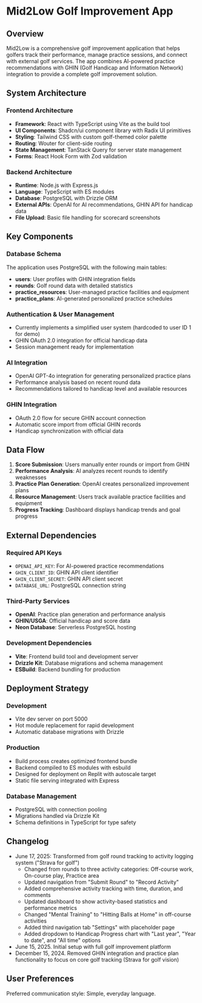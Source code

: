 # Mid2Low Golf Improvement App

## Overview

Mid2Low is a comprehensive golf improvement application that helps golfers track their performance, manage practice sessions, and connect with external golf services. The app combines AI-powered practice recommendations with GHIN (Golf Handicap and Information Network) integration to provide a complete golf improvement solution.

## System Architecture

### Frontend Architecture
- **Framework**: React with TypeScript using Vite as the build tool
- **UI Components**: Shadcn/ui component library with Radix UI primitives
- **Styling**: Tailwind CSS with custom golf-themed color palette
- **Routing**: Wouter for client-side routing
- **State Management**: TanStack Query for server state management
- **Forms**: React Hook Form with Zod validation

### Backend Architecture
- **Runtime**: Node.js with Express.js
- **Language**: TypeScript with ES modules
- **Database**: PostgreSQL with Drizzle ORM
- **External APIs**: OpenAI for AI recommendations, GHIN API for handicap data
- **File Upload**: Basic file handling for scorecard screenshots

## Key Components

### Database Schema
The application uses PostgreSQL with the following main tables:
- **users**: User profiles with GHIN integration fields
- **rounds**: Golf round data with detailed statistics
- **practice_resources**: User-managed practice facilities and equipment
- **practice_plans**: AI-generated personalized practice schedules

### Authentication & User Management
- Currently implements a simplified user system (hardcoded to user ID 1 for demo)
- GHIN OAuth 2.0 integration for official handicap data
- Session management ready for implementation

### AI Integration
- OpenAI GPT-4o integration for generating personalized practice plans
- Performance analysis based on recent round data
- Recommendations tailored to handicap level and available resources

### GHIN Integration
- OAuth 2.0 flow for secure GHIN account connection
- Automatic score import from official GHIN records
- Handicap synchronization with official data

## Data Flow

1. **Score Submission**: Users manually enter rounds or import from GHIN
2. **Performance Analysis**: AI analyzes recent rounds to identify weaknesses
3. **Practice Plan Generation**: OpenAI creates personalized improvement plans
4. **Resource Management**: Users track available practice facilities and equipment
5. **Progress Tracking**: Dashboard displays handicap trends and goal progress

## External Dependencies

### Required API Keys
- `OPENAI_API_KEY`: For AI-powered practice recommendations
- `GHIN_CLIENT_ID`: GHIN API client identifier
- `GHIN_CLIENT_SECRET`: GHIN API client secret
- `DATABASE_URL`: PostgreSQL connection string

### Third-Party Services
- **OpenAI**: Practice plan generation and performance analysis
- **GHIN/USGA**: Official handicap and score data
- **Neon Database**: Serverless PostgreSQL hosting

### Development Dependencies
- **Vite**: Frontend build tool and development server
- **Drizzle Kit**: Database migrations and schema management
- **ESBuild**: Backend bundling for production

## Deployment Strategy

### Development
- Vite dev server on port 5000
- Hot module replacement for rapid development
- Automatic database migrations with Drizzle

### Production
- Build process creates optimized frontend bundle
- Backend compiled to ES modules with esbuild
- Designed for deployment on Replit with autoscale target
- Static file serving integrated with Express

### Database Management
- PostgreSQL with connection pooling
- Migrations handled via Drizzle Kit
- Schema definitions in TypeScript for type safety

## Changelog

- June 17, 2025: Transformed from golf round tracking to activity logging system ("Strava for golf")
  - Changed from rounds to three activity categories: Off-course work, On-course play, Practice area
  - Updated navigation from "Submit Round" to "Record Activity" 
  - Added comprehensive activity tracking with time, duration, and comments
  - Updated dashboard to show activity-based statistics and performance metrics
  - Changed "Mental Training" to "Hitting Balls at Home" in off-course activities
  - Added third navigation tab "Settings" with placeholder page
  - Added dropdown to Handicap Progress chart with "Last year", "Year to date", and "All time" options
- June 15, 2025. Initial setup with full golf improvement platform
- December 15, 2024. Removed GHIN integration and practice plan functionality to focus on core golf tracking (Strava for golf vision)

## User Preferences

Preferred communication style: Simple, everyday language.